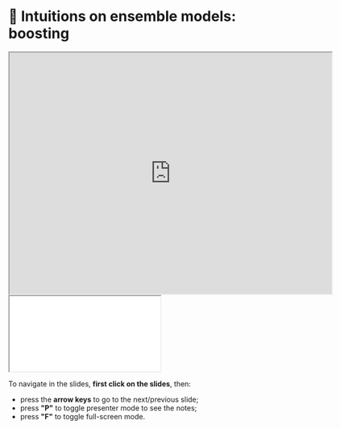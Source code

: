 # 🎥 Intuitions on ensemble models: boosting

<iframe class="video" width="640px" height="480px"
        src="https://www.youtube.com/embed/k2ZCG1OLjVM?rel=0"
        allowfullscreen></iframe>

<iframe class="slides"
        src="../slides/index.html?file=../slides/boosting.md"></iframe>

To navigate in the slides, **first click on the slides**, then:
- press the **arrow keys** to go to the next/previous slide;
- press **"P"** to toggle presenter mode to see the notes;
- press **"F"** to toggle full-screen mode.

